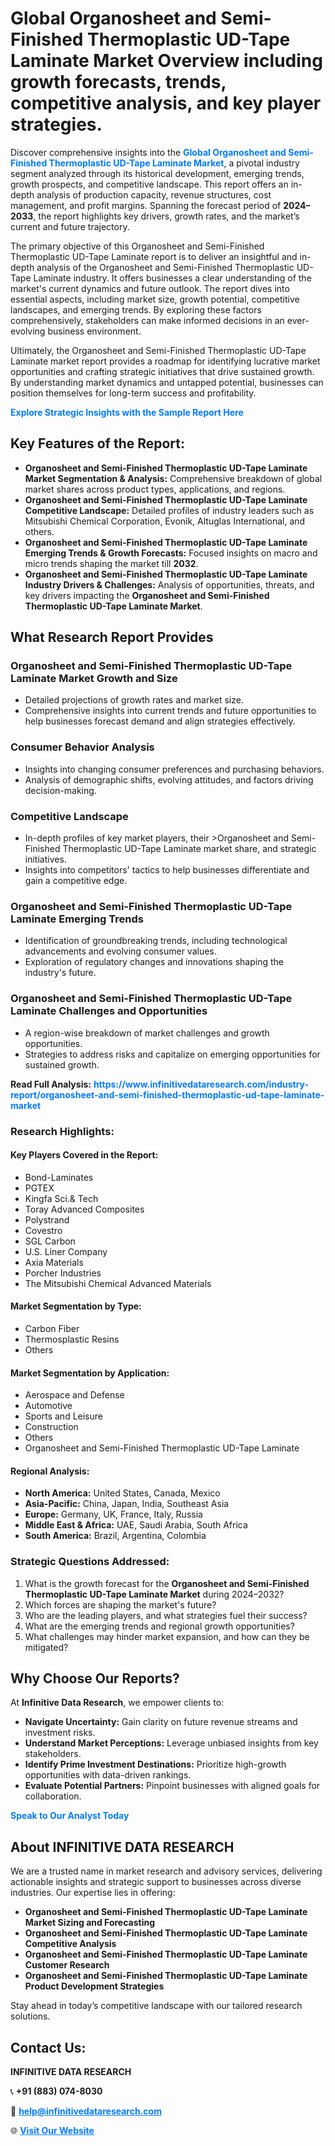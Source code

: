 <h1>Global Organosheet and Semi-Finished Thermoplastic UD-Tape Laminate Market Overview including growth forecasts, trends, competitive analysis, and key player strategies.</h1>
<p>
Discover comprehensive insights into the 
<a href="https://www.infinitivedataresearch.com/industry-report/organosheet-and-semi-finished-thermoplastic-ud-tape-laminate-market" rel="dofollow" style="color: #007BFF; text-decoration: none;"><strong>Global Organosheet and Semi-Finished Thermoplastic UD-Tape Laminate Market</strong></a>, a pivotal industry segment analyzed through its historical development, emerging trends, growth prospects, and competitive landscape. This report offers an in-depth analysis of production capacity, revenue structures, cost management, and profit margins. Spanning the forecast period of <strong>2024–2033</strong>, the report highlights key drivers, growth rates, and the market’s current and future trajectory.
</p>
<p>
The primary objective of this Organosheet and Semi-Finished Thermoplastic UD-Tape Laminate report is to deliver an insightful and in-depth analysis of the Organosheet and Semi-Finished Thermoplastic UD-Tape Laminate industry. It offers businesses a clear understanding of the market's current dynamics and future outlook. The report dives into essential aspects, including market size, growth potential, competitive landscapes, and emerging trends. By exploring these factors comprehensively, stakeholders can make informed decisions in an ever-evolving business environment.
</p>
<p>
Ultimately, the Organosheet and Semi-Finished Thermoplastic UD-Tape Laminate market report provides a roadmap for identifying lucrative market opportunities and crafting strategic initiatives that drive sustained growth. By understanding market dynamics and untapped potential, businesses can position themselves for long-term success and profitability.
</p>
<p>
<a href="https://www.infinitivedataresearch.com/request-sample/reportId=111114" style="color: #007BFF; text-decoration: none;"><strong>Explore Strategic Insights with the Sample Report Here</strong></a>
</p>

<h2>Key Features of the Report:</h2>
<ul>
<li><strong>Organosheet and Semi-Finished Thermoplastic UD-Tape Laminate Market Segmentation & Analysis:</strong> Comprehensive breakdown of global market shares across product types, applications, and regions.</li>
<li><strong>Organosheet and Semi-Finished Thermoplastic UD-Tape Laminate Competitive Landscape:</strong> Detailed profiles of industry leaders such as Mitsubishi Chemical Corporation, Evonik, Altuglas International, and others.</li>
<li><strong>Organosheet and Semi-Finished Thermoplastic UD-Tape Laminate Emerging Trends & Growth Forecasts:</strong> Focused insights on macro and micro trends shaping the market till <strong>2032</strong>.</li>
<li><strong>Organosheet and Semi-Finished Thermoplastic UD-Tape Laminate Industry Drivers & Challenges:</strong> Analysis of opportunities, threats, and key drivers impacting the <strong>Organosheet and Semi-Finished Thermoplastic UD-Tape Laminate Market</strong>.</li>
</ul>

<h2>What Research Report Provides</h2>
<h3>Organosheet and Semi-Finished Thermoplastic UD-Tape Laminate Market Growth and Size</h3>
<ul>
<li>Detailed projections of growth rates and market size.</li>
<li>Comprehensive insights into current trends and future opportunities to help businesses forecast demand and align strategies effectively.</li>
</ul>

<h3>Consumer Behavior Analysis</h3>
<ul>
<li>Insights into changing consumer preferences and purchasing behaviors.</li>
<li>Analysis of demographic shifts, evolving attitudes, and factors driving decision-making.</li>
</ul>

<h3>Competitive Landscape</h3>
<ul>
<li>In-depth profiles of key market players, their >Organosheet and Semi-Finished Thermoplastic UD-Tape Laminate market share, and strategic initiatives.</li>
<li>Insights into competitors' tactics to help businesses differentiate and gain a competitive edge.</li>
</ul>

<h3>Organosheet and Semi-Finished Thermoplastic UD-Tape Laminate Emerging Trends</h3>
<ul>
<li>Identification of groundbreaking trends, including technological advancements and evolving consumer values.</li>
<li>Exploration of regulatory changes and innovations shaping the industry's future.</li>
</ul>

<h3>Organosheet and Semi-Finished Thermoplastic UD-Tape Laminate Challenges and Opportunities</h3>
<ul>
<li>A region-wise breakdown of market challenges and growth opportunities.</li>
<li>Strategies to address risks and capitalize on emerging opportunities for sustained growth.</li>
</ul>
<p><strong>Read Full Analysis:</strong> <a href="https://www.infinitivedataresearch.com/industry-report/organosheet-and-semi-finished-thermoplastic-ud-tape-laminate-market" rel="dofollow" style="color: #007BFF; text-decoration: none;"><strong>https://www.infinitivedataresearch.com/industry-report/organosheet-and-semi-finished-thermoplastic-ud-tape-laminate-market</strong></a></p>
<h3>Research Highlights:</h3>
<h4>Key Players Covered in the Report:</h4>
<ul><li>Bond-Laminates</li><li>PGTEX</li><li>Kingfa Sci.&amp; Tech</li><li>Toray Advanced Composites</li><li>Polystrand</li><li>Covestro</li><li>SGL Carbon</li><li>U.S. Liner Company</li><li>Axia Materials</li><li>Porcher Industries</li><li>The Mitsubishi Chemical Advanced Materials</li></ul>
<h4>Market Segmentation by Type:</h4>
<ul><li>Carbon Fiber</li><li>Thermosplastic Resins</li><li>Others</li></ul>
<h4>Market Segmentation by Application:</h4>
<ul><li>Aerospace and Defense</li><li>Automotive</li><li>Sports and Leisure</li><li>Construction</li><li>Others</li><li>Organosheet and Semi-Finished Thermoplastic UD-Tape Laminate</li></ul>

<h4>Regional Analysis:</h4>
<ul>
<li><strong>North America:</strong> United States, Canada, Mexico</li>
<li><strong>Asia-Pacific:</strong> China, Japan, India, Southeast Asia</li>
<li><strong>Europe:</strong> Germany, UK, France, Italy, Russia</li>
<li><strong>Middle East & Africa:</strong> UAE, Saudi Arabia, South Africa</li>
<li><strong>South America:</strong> Brazil, Argentina, Colombia</li>
</ul>

<h3>Strategic Questions Addressed:</h3>
<ol>
<li>What is the growth forecast for the <strong>Organosheet and Semi-Finished Thermoplastic UD-Tape Laminate Market</strong> during 2024–2032?</li>
<li>Which forces are shaping the market's future?</li>
<li>Who are the leading players, and what strategies fuel their success?</li>
<li>What are the emerging trends and regional growth opportunities?</li>
<li>What challenges may hinder market expansion, and how can they be mitigated?</li>
</ol>

<h2>Why Choose Our Reports?</h2>
<p>At <strong>Infinitive Data Research</strong>, we empower clients to:</p>
<ul>
<li><strong>Navigate Uncertainty:</strong> Gain clarity on future revenue streams and investment risks.</li>
<li><strong>Understand Market Perceptions:</strong> Leverage unbiased insights from key stakeholders.</li>
<li><strong>Identify Prime Investment Destinations:</strong> Prioritize high-growth opportunities with data-driven rankings.</li>
<li><strong>Evaluate Potential Partners:</strong> Pinpoint businesses with aligned goals for collaboration.</li>
</ul>
<p><a href="https://www.infinitivedataresearch.com/industry-report/organosheet-and-semi-finished-thermoplastic-ud-tape-laminate-market" rel="dofollow" style="color: #007BFF; text-decoration: none;"><strong>Speak to Our Analyst Today</strong></a></p>

<h2>About INFINITIVE DATA RESEARCH</h2>
<p>We are a trusted name in market research and advisory services, delivering actionable insights and strategic support to businesses across diverse industries. Our expertise lies in offering:</p>
<ul>
<li><strong>Organosheet and Semi-Finished Thermoplastic UD-Tape Laminate Market Sizing and Forecasting</strong></li>
<li><strong>Organosheet and Semi-Finished Thermoplastic UD-Tape Laminate Competitive Analysis</strong></li>
<li><strong>Organosheet and Semi-Finished Thermoplastic UD-Tape Laminate Customer Research</strong></li>
<li><strong>Organosheet and Semi-Finished Thermoplastic UD-Tape Laminate Product Development Strategies</strong></li>
</ul>
<p>Stay ahead in today’s competitive landscape with our tailored research solutions.</p>

<h2>Contact Us:</h2>
<p><strong>INFINITIVE DATA RESEARCH</strong></p>
<p>📞 <strong>+91 (883) 074-8030</strong></p>
<p>📧 <strong><a href="mailto:help@infinitivedataresearch.com" style="color: #007BFF;">help@infinitivedataresearch.com</a></strong></p>
<p>🌐 <strong><a href="https://www.infinitivedataresearch.com" rel="dofollow" style="color: #007BFF;">Visit Our Website</a></strong></p>